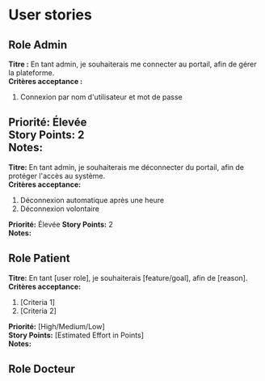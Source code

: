 # User stories

## Role Admin

**Titre :**
En tant admin, je souhaiterais me connecter au portail, afin de gérer la plateforme.  
**Critères acceptance :**
1. Connexion par nom d'utilisateur et mot de passe

**Priorité:** Élevée  
**Story Points:** 2  
**Notes:**
----
**Titre:**
En tant admin, je souhaiterais me déconnecter du portail, afin de protéger l'accès au système.  
**Critères acceptance:**
1. Déconnexion automatique après une heure
2. Déconnexion volontaire

**Priorité:** Élevée
**Story Points:** 2  
**Notes:**


## Role Patient

**Titre:**
En tant [user role], je souhaiterais [feature/goal], afin de [reason].  
**Critères acceptance:**
1. [Criteria 1]
2. [Criteria 2]

**Priorité:** [High/Medium/Low]  
**Story Points:** [Estimated Effort in Points]  
**Notes:**

## Role Docteur